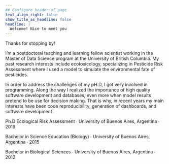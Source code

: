 ```yaml
---
## Configure header of page
text_align_right: false
show_title_as_headline: false
headline: |
  Welcome! Nice to meet you
---
```


<!-- this is a subheadline -->
Thanks for stopping by!

I’m a postdoctoral teaching and learning fellow scientist working in the Master of Data Science program at the University of British Columbia. My past research interests include ecotoxicology, specializing in Pesticide Risk Assessment where I used a model to simulate the environmental fate of pesticides.  

In order to address the challenges of my pH.D, I got very involved in programming. Along the way I realized the importance of high quality software development and databases, even more when model results pretend to be use for decision making. That is why, in recent years my main interests have been code reproducibility, generation of dashboards, and software development.


<i class="fas fa-graduation-cap pr3"></i> Ph.D Ecological Risk Assessment &#8729; University of Buenos Aires, Argentina  &#8729; 2019

<i class="fas fa-graduation-cap pr2"></i> Bachelor in Science Education (Biology) &#8729; University of Buenos Aires, Argentina &#8729; 2015

<i class="fas fa-graduation-cap pr2"></i> Bachelor in Biological Sciences  &#8729;
    University of Buenos Aires, Argentina  &#8729;  2012
